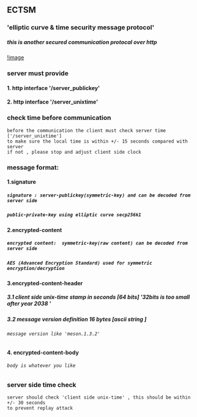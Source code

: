 ## ECTSM

### 'elliptic curve & time security message protocol'
##### this is another secured communication protocal over http

[!image](./concept.png)


### server must provide 
#### 1. http interface '/server_publickey'
#### 2. http interface '/server_unixtime'


### check time before communication
```
before the communication the client must check server time ['/server_unixtime'] 
to make sure the local time is within +/- 15 seconds compared with server
if not , please stop and adjust client side clock
```

### message format:

#### 1.signature 
##### ``` signature : server-publickey(symmetric-key) and can be decoded from server side  ```
##### ``` public-private-key using elliptic curve secp256k1 ```
#### 2.encrypted-content
##### ``` encrypted content:  symmetric-key(raw content) can be decoded from server side ```
##### ``` AES (Advanced Encryption Standard) used for symmetric encryption/decryption ```
#### 3.encrypted-content-header
##### 3.1 client side unix-time stamp in seconds [64 bits] '32bits is too small after year 2038 '
##### 3.2 message version definition 16 bytes [ascii string ]
###### ``` message version like 'meson.1.3.2'  ```
#### 4. encrypted-content-body 
###### ``` body is whatever you like ```


### server side time check
```
server should check 'client side unix-time' , this should be within +/- 30 seconds
to prevent replay attack
```





